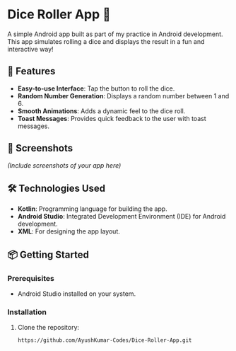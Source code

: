 # Dice Roller App 🎲

A simple Android app built as part of my practice in Android development. This app simulates rolling a dice and displays the result in a fun and interactive way!

## 🚀 Features

- **Easy-to-use Interface**: Tap the button to roll the dice.
- **Random Number Generation**: Displays a random number between 1 and 6.
- **Smooth Animations**: Adds a dynamic feel to the dice roll.
- **Toast Messages**: Provides quick feedback to the user with toast messages.

## 📸 Screenshots

*(Include screenshots of your app here)*

## 🛠️ Technologies Used

- **Kotlin**: Programming language for building the app.
- **Android Studio**: Integrated Development Environment (IDE) for Android development.
- **XML**: For designing the app layout.

## 📦 Getting Started

### Prerequisites

- Android Studio installed on your system.

### Installation

1. Clone the repository:
   ```bash
   https://github.com/AyushKumar-Codes/Dice-Roller-App.git

